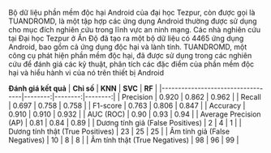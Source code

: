 Bộ dữ liệu phần mềm độc hại Android của đại học Tezpur, còn được gọi là TUANDROMD, là một tập hợp các ứng dụng Android thường được sử dụng cho mục đích nghiên cứu trong lĩnh vực an ninh mạng. Các nhà nghiên cứu tại Đại học Tezpur ở Ấn Độ đã tạo ra một bộ dữ liệu có 4465 ứng dụng Android, bao gồm cả ứng dụng độc hại và lành tính. TUANDROMD, một công cụ phát hiện phần mềm độc hại, đã được sử dụng trong các nghiên cứu để đánh giá các kỹ thuật, phân tích các đặc điểm của phần mềm độc hại và hiểu hành vi của nó trên thiết bị Android

**Đánh giá kết quả**
| **Chỉ số**                         | **KNN** | **SVC** | **RF**  |
|-----------------------------------|--------:|--------:|--------:|
| Precision                         | 0.920   | 0.862   | 0.962   |
| Recall                            | 0.697   | 0.758   | 0.758   |
| F1-score                          | 0.763   | 0.806   | 0.847   |
| Accuracy                          | 0.910   | 0.910   | 0.932   |
| AUC (ROC)                         | 0.90    | 0.93    | 0.94    |
| Average Precision (AP)           | 0.81    | 0.84    | 0.89    |
| Dương tính giả (False Positives) | 2       | 4       | 1       |
| Dương tính thật (True Positives) | 23      | 25      | 25      |
| Âm tính giả (False Negatives)    | 10      | 8       | 8       |
| Âm tính thật (True Negatives)    | 98      | 96      | 99      |
